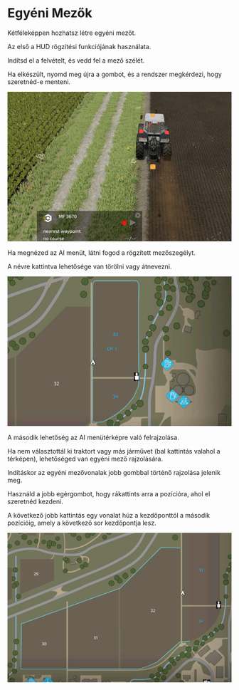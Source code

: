 # Egyéni Mezők

  
  
Kétféleképpen hozhatsz létre egyéni mezőt.  
  
Az első a HUD rögzítési funkciójának használata.  
  
Indítsd el a felvételt, és vedd fel a mező szélét.  
  
Ha elkészült, nyomd meg újra a gombot, és a rendszer megkérdezi, hogy szeretnéd-e menteni.  
  


![Image](../assets/images/recordcustomhelp_0_0_765_510.png)

  
  
Ha megnézed az AI menüt, látni fogod a rögzített mezőszegélyt.  
  
A névre kattintva lehetősége van törölni vagy átnevezni.  
  


![Image](../assets/images/donecustomhelp_0_0_765_510.png)

  
  
A második lehetőség az AI menütérképre való felrajzolása.  
  
Ha nem választottál ki traktort vagy más járművet (bal kattintás valahol a térképen), lehetőséged van egyéni mező rajzolására.  
  
Indításkor az egyéni mezővonalak jobb gombbal történő rajzolása jelenik meg.  
  
Használd a jobb egérgombot, hogy rákattints arra a pozícióra, ahol el szeretnéd kezdeni.  
  
A következő jobb kattintás egy vonalat húz a kezdőponttól a második pozícióig, amely a következő sor kezdőpontja lesz.  
  


![Image](../assets/images/drawcustomhelp_0_0_765_510.png)

